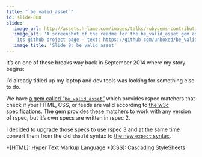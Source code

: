 ```yaml
---
title: "`be_valid_asset`"
id: slide-008
slide:
  :image_url: http://assets.h-lame.com/images/talks/rubygems-contribution/slides/008.png
  :image_alt: 'A screenshot of the readme for the be_valid_asset gem as rendered on
    its github project page - text: https://github.com/unboxed/be_valid_asset'
  :image_title: 'Slide 8: be_valid_asset'
---
```

Itʼs on one of these breaks way back in September 2014 where my story begins:

Iʼd already tidied up my laptop and dev tools was looking for something else to do.

We have [a gem called “`be_valid_asset`”](https://github.com/unboxed/be_valid_asset) which provides rspec matchers that check if your HTML, CSS, or feeds are valid according to [the w3c specifications](http://validator.w3.org).  The gem provides these matchers to work with any version of rspec, but itʼs own specs are written in rspec 2.

I decided to upgrade those specs to use rspec 3 and at the same time convert them from the old `should` syntax to [the new `expect` syntax](http://rspec.info/blog/2012/06/rspecs-new-expectation-syntax/).


*[HTML]: Hyper Text Markup Language
*[CSS]: Cascading StyleSheets
